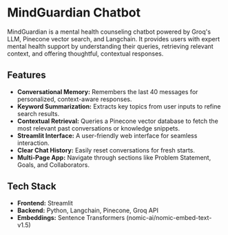 # MindGuardian Chatbot

MindGuardian is a mental health counseling chatbot powered by Groq's LLM, Pinecone vector search, and Langchain. It provides users with expert mental health support by understanding their queries, retrieving relevant context, and offering thoughtful, contextual responses.

## Features

- **Conversational Memory:** Remembers the last 40 messages for personalized, context-aware responses.
- **Keyword Summarization:** Extracts key topics from user inputs to refine search results.
- **Contextual Retrieval:** Queries a Pinecone vector database to fetch the most relevant past conversations or knowledge snippets.
- **Streamlit Interface:** A user-friendly web interface for seamless interaction.
- **Clear Chat History:** Easily reset conversations for fresh starts.
- **Multi-Page App:** Navigate through sections like Problem Statement, Goals, and Collaborators.

## Tech Stack

- **Frontend:** Streamlit
- **Backend:** Python, Langchain, Pinecone, Groq API
- **Embeddings:** Sentence Transformers (nomic-ai/nomic-embed-text-v1.5)
